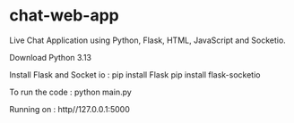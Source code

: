 # chat-web-app

Live Chat Application using Python, Flask, HTML, JavaScript and Socketio. 

Download Python 3.13

Install Flask and Socket io :
pip install Flask
pip install flask-socketio

To run the code : 
python main.py

Running on : http//127.0.0.1:5000
